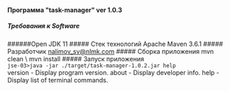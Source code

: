 #### Программа                                                                                                                       "task-manager" ver 1.0.3
##### Требования к Software
######Open JDK 11                                                                                                                                                                                                                                                                        ##### Стек технологий                                                                                                                      Apache Maven 3.6.1                                                                                                                       ##### Разработчик                                                                                                                          nalimov_sv@nlmk.com                                                                                                                      ##### Сборка приложения                                                                                                                   mvn clean \ mvn install                                                                                                                   ##### Запуск приложения                                                                                                                   ```                                                                                                                                       jse-03>java -jar ./target/task-manager-1.0.2.jar help                                                                                     ```                                                                                                                                       version - Display program version.                                                                                                        about - Display developer info.                                                                                                           help - Display list of terminal commands. 